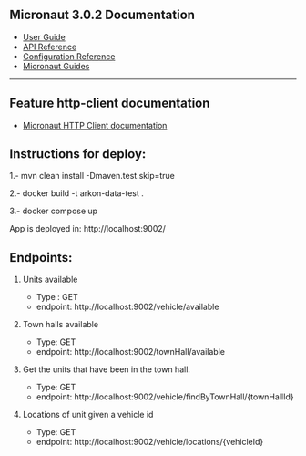 ## Micronaut 3.0.2 Documentation

- [User Guide](https://docs.micronaut.io/3.0.2/guide/index.html)
- [API Reference](https://docs.micronaut.io/3.0.2/api/index.html)
- [Configuration Reference](https://docs.micronaut.io/3.0.2/guide/configurationreference.html)
- [Micronaut Guides](https://guides.micronaut.io/index.html)
---

## Feature http-client documentation

- [Micronaut HTTP Client documentation](https://docs.micronaut.io/latest/guide/index.html#httpClient)

## Instructions for deploy:


1.-  mvn clean install -Dmaven.test.skip=true

2.- docker build -t arkon-data-test .

3.- docker compose up 

App is deployed in: http://localhost:9002/

## Endpoints: 

1.  Units available 

	- Type : GET 
	- endpoint: http://localhost:9002/vehicle/available

2.  Town halls available 
	
	- Type: GET
	- endpoint: http://localhost:9002/townHall/available

3.  Get the units that have been in the town hall.  
 	
	- Type: GET
	- endpoint: http://localhost:9002/vehicle/findByTownHall/{townHallId}

4. Locations of unit given a vehicle id 
	
	- Type: GET
	- endpoint: http://localhost:9002/vehicle/locations/{vehicleId}
